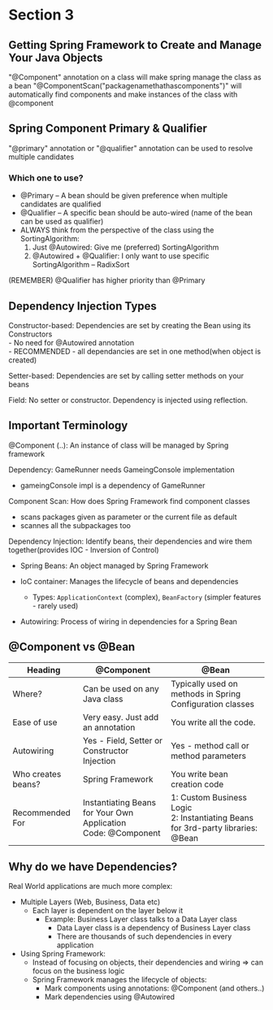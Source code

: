 # Section 3

## Getting Spring Framework to Create and Manage Your Java Objects

"@Component" annotation on a class will make spring manage the class as a bean
"@ComponentScan("packagenamethathascomponents")" will automatically find components and make instances of the class with @component

## Spring Component Primary & Qualifier

"@primary" annotation or "@qualifier" annotation can be used to resolve multiple candidates

### Which one to use?

- @Primary – A bean should be given preference when multiple candidates are qualified
- @Qualifier – A specific bean should be auto-wired (name of the bean can be used as qualifier)
- ALWAYS think from the perspective of the class using the SortingAlgorithm:
  1. Just @Autowired: Give me (preferred) SortingAlgorithm
  2. @Autowired + @Qualifier: I only want to use specific SortingAlgorithm – RadixSort

(REMEMBER) @Qualifier has higher priority than @Primary

## Dependency Injection Types

Constructor-based: Dependencies are set by creating the Bean using its Constructors  
  \- No need for @Autowired annotation  
  \- RECOMMENDED - all dependancies are set in one method(when object is created)

Setter-based: Dependencies are set by calling setter methods on your beans

Field: No setter or constructor. Dependency is injected using reflection.

## Important Terminology

@Component (..): An instance of class will be managed by Spring framework

Dependency: GameRunner needs GameingConsole implementation

- gameingConsole impl is a dependency of GameRunner

Component Scan: How does Spring Framework find component classes

- scans packages given as parameter or the current file as default
- scannes all the subpackages too

Dependency Injection: Identify beans, their dependencies and wire them together(provides IOC - Inversion of Control)

- Spring Beans: An object managed by Spring Framework

- IoC container: Manages the lifecycle of beans and dependencies  
  - Types: `ApplicationContext` (complex), `BeanFactory` (simpler features - rarely used)

- Autowiring: Process of wiring in dependencies for a Spring Bean

## @Component vs @Bean

| Heading           | @Component                                               | @Bean                                                                                 |
|-------------------|----------------------------------------------------------|---------------------------------------------------------------------------------------|
| Where?            | Can be used on any Java class                             | Typically used on methods in Spring Configuration classes                            |
| Ease of use        | Very easy. Just add an annotation                        | You write all the code.                                                               |
| Autowiring        | Yes - Field, Setter or Constructor Injection              | Yes - method call or method parameters                                                |
| Who creates beans?| Spring Framework                                          | You write bean creation code                                                          |
| Recommended For   | Instantiating Beans for Your Own Application<br>Code: @Component | 1: Custom Business Logic<br>2: Instantiating Beans for 3rd-party libraries: @Bean     |


## Why do we have Dependencies?

Real World applications are much more complex:

- Multiple Layers (Web, Business, Data etc)
  - Each layer is dependent on the layer below it
    - Example: Business Layer class talks to a Data Layer class
      - Data Layer class is a dependency of Business Layer class
      - There are thousands of such dependencies in every application
- Using Spring Framework:
  - Instead of focusing on objects, their dependencies and wiring => can focus on the business logic
  - Spring Framework manages the lifecycle of objects:
    - Mark components using annotations: @Component (and others..)
    - Mark dependencies using @Autowired
